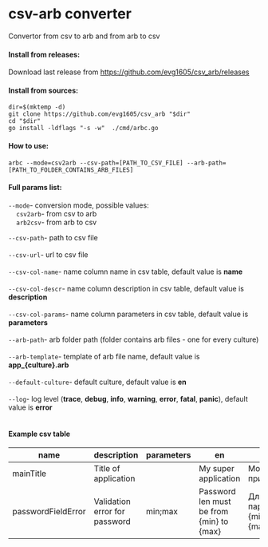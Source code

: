 # csv-arb converter

Convertor from csv to arb and from arb to csv

#### Install from releases:
Download last release from https://github.com/evg1605/csv_arb/releases
#### Install from sources:

```
dir=$(mktemp -d) 
git clone https://github.com/evg1605/csv_arb "$dir" 
cd "$dir"
go install -ldflags "-s -w"  ./cmd/arbc.go
```

#### How to use:

```
arbc --mode=csv2arb --csv-path=[PATH_TO_CSV_FILE] --arb-path=[PATH_TO_FOLDER_CONTAINS_ARB_FILES]
```

#### Full params list:

`--mode`- conversion mode, possible values:<br/>
&nbsp;&nbsp;&nbsp;&nbsp;`csv2arb`- from csv to arb<br/>
&nbsp;&nbsp;&nbsp;&nbsp;`arb2csv`- from arb to csv<br/>

`--csv-path`- path to csv file<br/><br/>
`--csv-url`- url to csv file<br/><br/>
`--csv-col-name`- name column name in csv table, default value is **name**<br/><br/>
`--csv-col-descr`- name column description in csv table, default value is **description**<br/><br/>
`--csv-col-params`- name column parameters in csv table, default value is **parameters**<br/><br/>
`--arb-path`- arb folder path (folder contains arb files - one for every culture)<br/><br/>
`--arb-template`- template of arb file name, default value is **app_{culture}.arb**<br/><br/>
`--default-culture`- default culture, default value is **en**<br/><br/>
`--log`- log level (**trace**, **debug**, **info**, **warning**, **error**, **fatal**, **panic**), default value is **error**<br/><br/>
#### Example csv table

| name               	| description                   	| parameters 	| en                                       	| ru                             	|
|--------------------	|-------------------------------	|------------	|------------------------------------------	|--------------------------------	|
| mainTitle          	| Title of application          	|            	| My super application                     	| Моё супер приложение           	|
| passwordFieldError 	| Validation error for password 	| min;max    	| Password len must be from {min} to {max} 	| Длина пароля от {min} до {max} 	|

